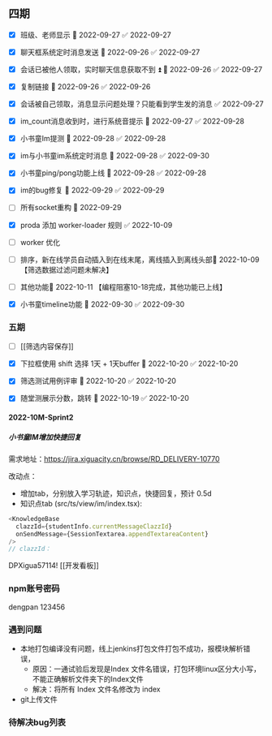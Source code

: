 ## 四期

- [x] 班级、老师显示 📅 2022-09-27 ✅ 2022-09-27
- [x] 聊天框系统定时消息发送 📅 2022-09-26 ✅ 2022-09-27
- [x] 会话已被他人领取，实时聊天信息获取不到 ⏫ 📅 2022-09-26 ✅ 2022-09-27
- [x] 复制链接 📅 2022-09-26 ✅ 2022-09-26
- [x] 会话被自己领取，消息显示问题处理？只能看到学生发的消息 ✅ 2022-09-27
- [x] im_count消息收到时，进行系统音提示 📅 2022-09-27 ✅ 2022-09-28
- [x] 小书童Im提测 📅 2022-09-28 ✅ 2022-09-28
- [x] im与小书童im系统定时消息 📅 2022-09-28 ✅ 2022-09-30
- [x] 小书童ping/pong功能上线 📅 2022-09-28 ✅ 2022-09-28
- [x] im的bug修复 📅 2022-09-29 ✅ 2022-09-29
- [ ] 所有socket重构 🛫 2022-09-29
- [x] proda 添加 worker-loader 规则 ✅ 2022-10-09
- [ ] worker 优化 
- [ ] 排序，新在线学员自动插入到在线末尾，离线插入到离线头部📅 2022-10-09 【筛选数据过滤问题未解决】
- [ ] 其他功能📅 2022-10-11 【编程阻塞10-18完成，其他功能已上线】

- [x] 小书童timeline功能 📅 2022-09-30 ✅ 2022-09-30

### 五期

- [ ] [[筛选内容保存]]
- [x] 下拉框使用 shift 选择 1天 + 1天buffer 📅 2022-10-20 ✅ 2022-10-20
- [x] 筛选测试用例评审 📅 2022-10-20 ✅ 2022-10-20
- [x] 随堂测展示分数，跳转 📅 2022-10-19 ✅ 2022-10-20


#### 2022-10M-Sprint2

##### 小书童IM增加快捷回复

需求地址：https://jira.xiguacity.cn/browse/RD_DELIVERY-10770

改动点：
- 增加tab，分别放入学习轨迹，知识点，快捷回复，预计 0.5d
- 知识点tab (src/ts/view/im/index.tsx):
```javaScript
<KnowledgeBase  
  clazzId={studentInfo.currentMessageClazzId}  
  onSendMessage={SessionTextarea.appendTextareaContent}  
/>
// clazzId： 
```






DPXigua57114!
[[开发看板]]

### npm账号密码
dengpan
123456





### 遇到问题
- 本地打包编译没有问题，线上jenkins打包文件打包不成功，报模块解析错误，
	- 原因：一通试验后发现是Index 文件名错误，打包环境linux区分大小写，不能正确解析文件夹下的Index文件
	- 解决：将所有 Index 文件名修改为 index 
- git上传文件

### 待解决bug列表


